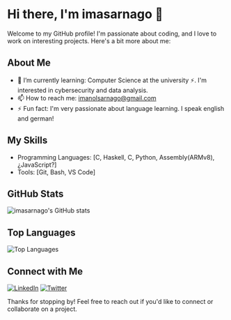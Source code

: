 # Hi there, I'm imasarnago 👋

Welcome to my GitHub profile! I'm passionate about coding, and I love to work on interesting projects. Here's a bit more about me:

## About Me
- 🌱 I’m currently learning: Computer Science at the university ⚡. I'm interested in cybersecurity and data analysis.
- 📫 How to reach me: imanolsarnago@gmail.com
- ⚡ Fun fact: I'm very passionate about language learning. I speak english and german!

## My Skills
- Programming Languages: [C, Haskell, C, Python, Assembly(ARMv8), ¿JavaScript?]
- Tools: [Git, Bash, VS Code]

<!-- ## Projects
Here are some of the projects I've been working on: -->

<!-- [Project Name](link to project): Brief description of the project and its purpose. -->
<!-- [Project Name](link to project): Brief description of the project and its purpose. -->

## GitHub Stats
![imasarnago's GitHub stats](https://github-readme-stats.vercel.app/api?username=imasarnago&show_icons=true&theme=radical)

## Top Languages
![Top Languages](https://github-readme-stats.vercel.app/api/top-langs/?username=imasarnago&layout=compact&theme=radical)

## Connect with Me
[![LinkedIn](https://img.shields.io/badge/LinkedIn-blue?style=flat&logo=linkedin&labelColor=blue)](https://www.linkedin.com/in/imanol-sarnago/)
[![Twitter](https://img.shields.io/badge/Twitter-blue?style=flat&logo=twitter&labelColor=blue)](YourTwitterProfile)

Thanks for stopping by! Feel free to reach out if you'd like to connect or collaborate on a project.
